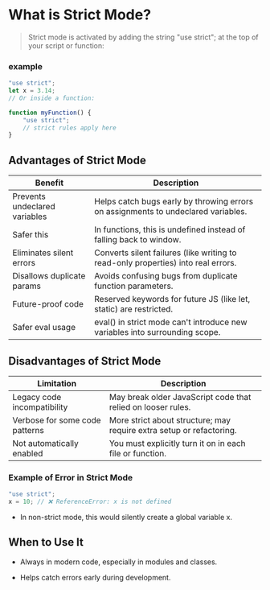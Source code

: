 # What is Strict Mode?

> Strict mode is activated by adding the string "use strict"; at the top of your script or function:

### example

```js
"use strict";
let x = 3.14;
// Or inside a function:

function myFunction() {
    "use strict";
    // strict rules apply here
}
```

## Advantages of Strict Mode

|Benefit	|Description|
|---|---|
|Prevents undeclared variables	|Helps catch bugs early by throwing errors on assignments to undeclared variables.
Safer this|	In functions, this is undefined instead of falling back to window.
 Eliminates silent errors|	Converts silent failures (like writing to read-only properties) into real errors.
Disallows duplicate params|	Avoids confusing bugs from duplicate function parameters.
Future-proof code	|Reserved keywords for future JS (like let, static) are restricted.
Safer eval usage	|eval() in strict mode can't introduce new variables into surrounding scope.

## Disadvantages of Strict Mode

|Limitation|	Description|
|---|---|
|Legacy code incompatibility	|May break older JavaScript code that relied on looser rules.
Verbose for some code patterns|	More strict about structure; may require extra setup or refactoring.
Not automatically enabled|	You must explicitly turn it on in each file or function.

### Example of Error in Strict Mode

```js
"use strict";
x = 10; // ❌ ReferenceError: x is not defined
```

* In non-strict mode, this would silently create a global variable x.

## When to Use It

* Always in modern code, especially in modules and classes.

* Helps catch errors early during development.

